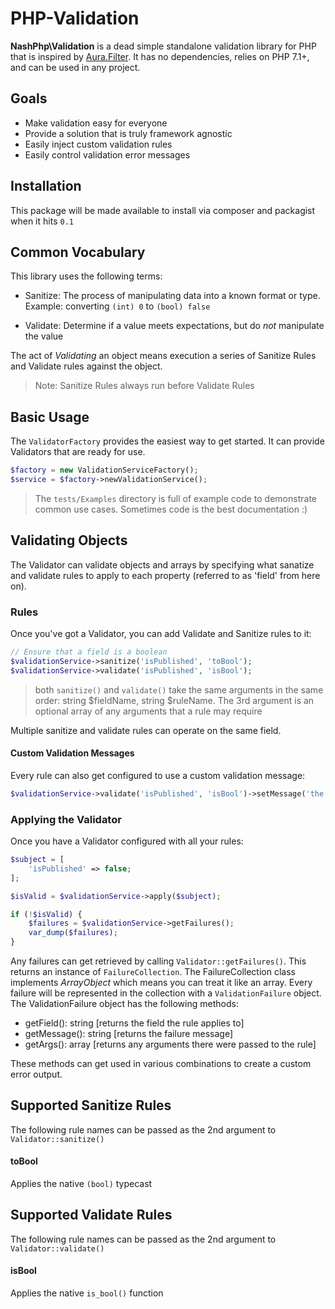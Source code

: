 # PHP-Validation

**NashPhp\Validation** is a dead simple standalone validation library for PHP that is inspired by [Aura.Filter](). It has no dependencies, relies on PHP 7.1+, and can be used in any project.

## Goals

* Make validation easy for everyone
* Provide a solution that is truly framework agnostic
* Easily inject custom validation rules
* Easily control validation error messages

## Installation

This package will be made available to install via composer and packagist when it hits `0.1`

## Common Vocabulary

This library uses the following terms:

* Sanitize: The process of manipulating data into a known format or type. Example: converting `(int) 0` to `(bool) false`

* Validate: Determine if a value meets expectations, but do _not_ manipulate the value

The act of _Validating_ an object means execution a series of Sanitize Rules and Validate rules against the object. 
> Note: Sanitize Rules always run before Validate Rules

## Basic Usage

The `ValidatorFactory` provides the easiest way to get started. It can provide Validators that are ready for use.

```php
$factory = new ValidationServiceFactory();
$service = $factory->newValidationService();
``` 
> The `tests/Examples` directory is full of example code to demonstrate common use cases. Sometimes code is the best documentation :)

## Validating Objects

The Validator can validate objects and arrays by specifying what sanatize and validate rules to apply to each property (referred to as 'field' from here on).

### Rules

Once you've got a Validator, you can add Validate and Sanitize rules to it:

```php
// Ensure that a field is a boolean
$validationService->sanitize('isPublished', 'toBool');
$validationService->validate('isPublished', 'isBool');
```
> both `sanitize()` and `validate()` take the same arguments in the same order: string $fieldName, string $ruleName. The 3rd argument is an optional array of any arguments that a rule may require

Multiple sanitize and validate rules can operate on the same field. 

#### Custom Validation Messages

Every rule can also get configured to use a custom validation message:

```php
$validationService->validate('isPublished', 'isBool')->setMessage('the field [isPublished] must be a boolean]);
```

### Applying the Validator

Once you have a Validator configured with all your rules:

```php
$subject = [
    'isPublished' => false;
];

$isValid = $validationService->apply($subject);

if (!$isValid) {
    $failures = $validationService->getFailures();
    var_dump($failures);
}
```

Any failures can get retrieved by calling `Validator::getFailures()`. This returns an instance of `FailureCollection`. The FailureCollection class implements _ArrayObject_ which means you can treat it like an array. Every failure will be represented in the collection with a `ValidationFailure` object. The ValidationFailure object has the following methods:

* getField(): string [returns the field the rule applies to]
* getMessage(): string [returns the failure message]
* getArgs(): array [returns any arguments there were passed to the rule]

These methods can get used in various combinations to create a custom error output.


## Supported Sanitize Rules

The following rule names can be passed as the 2nd argument to `Validator::sanitize()`

#### toBool 
Applies the native `(bool)` typecast


## Supported Validate Rules

The following rule names can be passed as the 2nd argument to `Validator::validate()`

#### isBool
Applies the native `is_bool()` function
